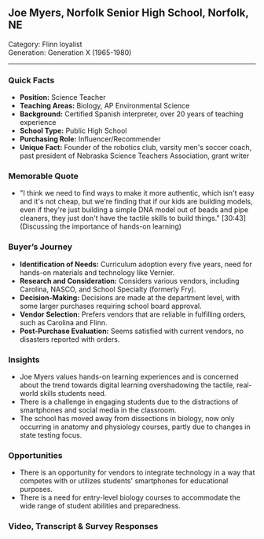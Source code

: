 ## Joe Myers, Norfolk Senior High School, Norfolk, NE

Category: Flinn loyalist  
Generation: Generation X (1965-1980)

---

### Quick Facts
- **Position:** Science Teacher
- **Teaching Areas:** Biology, AP Environmental Science
- **Background:** Certified Spanish interpreter, over 20 years of teaching experience
- **School Type:** Public High School
- **Purchasing Role:** Influencer/Recommender
- **Unique Fact:** Founder of the robotics club, varsity men's soccer coach, past president of Nebraska Science Teachers Association, grant writer

### Memorable Quote
- "I think we need to find ways to make it more authentic, which isn't easy and it's not cheap, but we're finding that if our kids are building models, even if they're just building a simple DNA model out of beads and pipe cleaners, they just don't have the tactile skills to build things." [30:43] (Discussing the importance of hands-on learning)

### Buyer’s Journey
- **Identification of Needs:** Curriculum adoption every five years, need for hands-on materials and technology like Vernier.
- **Research and Consideration:** Considers various vendors, including Carolina, NASCO, and School Specialty (formerly Fry).
- **Decision-Making:** Decisions are made at the department level, with some larger purchases requiring school board approval.
- **Vendor Selection:** Prefers vendors that are reliable in fulfilling orders, such as Carolina and Flinn.
- **Post-Purchase Evaluation:** Seems satisfied with current vendors, no disasters reported with orders.

### Insights
- Joe Myers values hands-on learning experiences and is concerned about the trend towards digital learning overshadowing the tactile, real-world skills students need.
- There is a challenge in engaging students due to the distractions of smartphones and social media in the classroom.
- The school has moved away from dissections in biology, now only occurring in anatomy and physiology courses, partly due to changes in state testing focus.

### Opportunities
- There is an opportunity for vendors to integrate technology in a way that competes with or utilizes students' smartphones for educational purposes.
- There is a need for entry-level biology courses to accommodate the wide range of student abilities and preparedness.

### Video, Transcript & Survey Responses